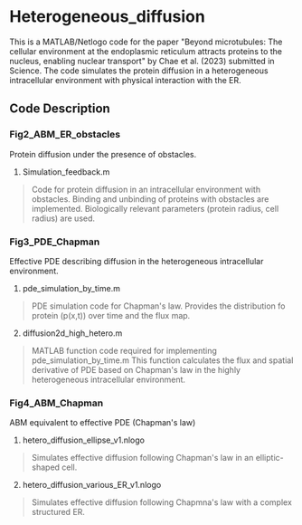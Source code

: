 # Heterogeneous_diffusion

This is a MATLAB/Netlogo code for the paper "Beyond microtubules: The cellular environment at the endoplasmic reticulum attracts proteins to the nucleus, enabling nuclear transport" by Chae et al. (2023) submitted in Science.
The code simulates the protein diffusion in a heterogeneous intracellular environment with physical interaction with the ER. 

## Code Description
### Fig2_ABM_ER_obstacles
Protein diffusion under the presence of obstacles.

1. Simulation_feedback.m
> Code for protein diffusion in an intracellular environment with obstacles.
> Binding and unbinding of proteins with obstacles are implemented.
> Biologically relevant parameters (protein radius, cell radius) are used.

### Fig3_PDE_Chapman

Effective PDE describing diffusion in the heterogeneous intracellular environment.
1. pde_simulation_by_time.m
> PDE simulation code for Chapman's law.
> Provides the distribution fo protein (p(x,t)) over time and the flux map.

2. diffusion2d_high_hetero.m
> MATLAB function code required for implementing pde_simulation_by_time.m
> This function calculates the flux and spatial derivative of PDE based on Chapman's law in the highly heterogeneous intracellular environment.


### Fig4_ABM_Chapman
ABM equivalent to effective PDE (Chapman's law)
1. hetero_diffusion_ellipse_v1.nlogo
> Simulates effective diffusion following Chapman's law in an elliptic-shaped cell.
2. hetero_diffusion_various_ER_v1.nlogo
> Simulates effective diffusion following Chapmna's law with a complex structured ER.

